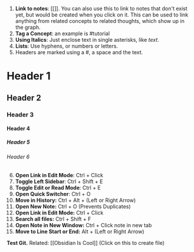 1. **Link to notes**: [[]]. You can also use this to link to notes that don't exist yet, but would be created when you click on it. This can be used to link anything from related concepts to related thoughts, which show up in the graph.
2. **Tag a Concept**: an example is #tutorial
3. **Using Italics**: Just enclose text in single asterisks, like *text*.
4. **Lists**: Use hyphens, or numbers or letters.
5. Headers are marked using a #, a space and the text.
# Header 1
## Header 2 
### Header 3
#### Header 4
##### Header 5
###### Header 6

6. **Open Link in Edit Mode**: Ctrl + Click
7. **Toggle Left Sidebar**: Ctrl + Shift + E
8. **Toggle Edit or Read Mode**: Ctrl + E
9. **Open Quick Switcher**: Ctrl + O
10. **Move in History:** Ctrl + Alt + (Left or Right Arrow)
11. **Open New Note:** Ctrl + O (Prevents Duplicates)
12. **Open Link in Edit Mode:** Ctrl + Click
13. **Search all files:** Ctrl + Shift + F
14. **Open Note in New Window:** Ctrl + Click note in new tab 
15. **Move to Line Start or End:** Alt + (Left or Right Arrow)

**Test Git.**
Related: [[Obsidian Is Cool]] (Click on this to create file)